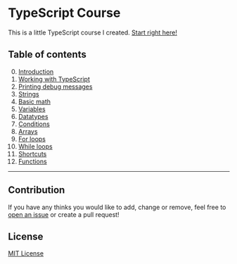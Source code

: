 # TypeScript Course
This is a little TypeScript course I created. [Start right here!](./course/00_Introduction.md)

## Table of contents
0. [Introduction](./course/00_Introduction.md)
1. [Working with TypeScript](./course/01_Working_with_TypeScript.md)
2. [Printing debug messages](./course/02_Printing_debug_messages.md)
3. [Strings](./course/03_Strings.md)
4. [Basic math](./course/04_Basic_math.md)
5. [Variables](./course/05_Variables.md)
6. [Datatypes](./course/06_Datatypes.md)
7. [Conditions](./course/07_Conditions.md)
8. [Arrays](./course/08_Arrays.md)
9. [For loops](./course/09_For_loops.md)
10. [While loops](./course/10_While_loops.md)
11. [Shortcuts](./course/11_Shortcuts.md)
12. [Functions](./course/12_Functions.md)

---
## Contribution
If you have any thinks you would like to add, change or remove, feel free to [open an issue](https://github.com/hrueger/typescript-course/issues/new) or create a pull request!

## License
[MIT License](./LICENSE.md)